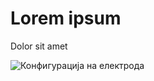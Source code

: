 ﻿# Lorem ipsum

Dolor sit amet

![Конфигурација на електрода](220px-Конфигурација_на_електрода.jpg)
